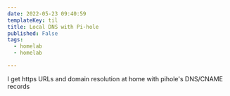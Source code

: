 ```yaml
---
date: 2022-05-23 09:40:59
templateKey: til
title: Local DNS with Pi-hole
published: False
tags:
  - homelab
  - homelab

---
```


I get https URLs and domain resolution at home with pihole's DNS/CNAME records
